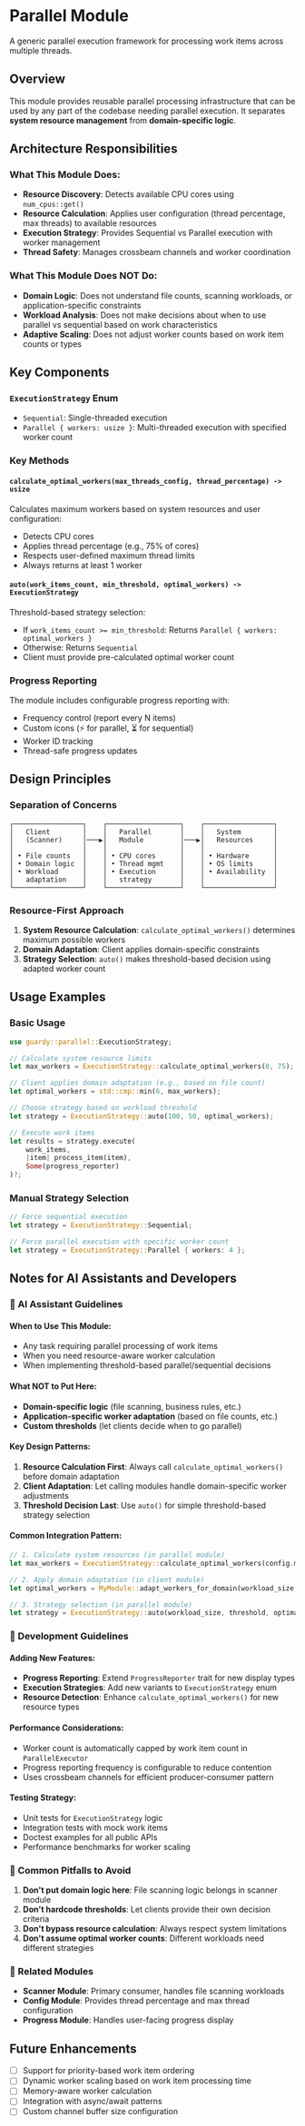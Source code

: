 # Parallel Module

A generic parallel execution framework for processing work items across multiple threads.

## Overview

This module provides reusable parallel processing infrastructure that can be used by any part of the codebase needing parallel execution. It separates **system resource management** from **domain-specific logic**.

## Architecture Responsibilities

### What This Module Does:
- **Resource Discovery**: Detects available CPU cores using `num_cpus::get()`
- **Resource Calculation**: Applies user configuration (thread percentage, max threads) to available resources
- **Execution Strategy**: Provides Sequential vs Parallel execution with worker management
- **Thread Safety**: Manages crossbeam channels and worker coordination

### What This Module Does NOT Do:
- **Domain Logic**: Does not understand file counts, scanning workloads, or application-specific constraints
- **Workload Analysis**: Does not make decisions about when to use parallel vs sequential based on work characteristics
- **Adaptive Scaling**: Does not adjust worker counts based on work item counts or types

## Key Components

### `ExecutionStrategy` Enum
- `Sequential`: Single-threaded execution
- `Parallel { workers: usize }`: Multi-threaded execution with specified worker count

### Key Methods

#### `calculate_optimal_workers(max_threads_config, thread_percentage) -> usize`
Calculates maximum workers based on system resources and user configuration:
- Detects CPU cores
- Applies thread percentage (e.g., 75% of cores)
- Respects user-defined maximum thread limits
- Always returns at least 1 worker

#### `auto(work_items_count, min_threshold, optimal_workers) -> ExecutionStrategy`
Threshold-based strategy selection:
- If `work_items_count >= min_threshold`: Returns `Parallel { workers: optimal_workers }`
- Otherwise: Returns `Sequential`
- Client must provide pre-calculated optimal worker count

### Progress Reporting
The module includes configurable progress reporting with:
- Frequency control (report every N items)
- Custom icons (⚡ for parallel, ⏳ for sequential)
- Worker ID tracking
- Thread-safe progress updates

## Design Principles

### Separation of Concerns
```text
┌─────────────────┐    ┌──────────────────┐    ┌─────────────────┐
│   Client        │    │   Parallel       │    │   System        │
│   (Scanner)     │───▶│   Module         │───▶│   Resources     │
│                 │    │                  │    │                 │
│ • File counts   │    │ • CPU cores      │    │ • Hardware      │
│ • Domain logic  │    │ • Thread mgmt    │    │ • OS limits     │
│ • Workload      │    │ • Execution      │    │ • Availability  │
│   adaptation    │    │   strategy       │    │                 │
└─────────────────┘    └──────────────────┘    └─────────────────┘
```

### Resource-First Approach
1. **System Resource Calculation**: `calculate_optimal_workers()` determines maximum possible workers
2. **Domain Adaptation**: Client applies domain-specific constraints
3. **Strategy Selection**: `auto()` makes threshold-based decision using adapted worker count

## Usage Examples

### Basic Usage
```rust
use guardy::parallel::ExecutionStrategy;

// Calculate system resource limits
let max_workers = ExecutionStrategy::calculate_optimal_workers(0, 75);

// Client applies domain adaptation (e.g., based on file count)
let optimal_workers = std::cmp::min(6, max_workers);

// Choose strategy based on workload threshold
let strategy = ExecutionStrategy::auto(100, 50, optimal_workers);

// Execute work items
let results = strategy.execute(
    work_items,
    |item| process_item(item),
    Some(progress_reporter)
)?;
```

### Manual Strategy Selection
```rust
// Force sequential execution
let strategy = ExecutionStrategy::Sequential;

// Force parallel execution with specific worker count
let strategy = ExecutionStrategy::Parallel { workers: 4 };
```

## Notes for AI Assistants and Developers

### 🤖 AI Assistant Guidelines

#### When to Use This Module:
- Any task requiring parallel processing of work items
- When you need resource-aware worker calculation
- When implementing threshold-based parallel/sequential decisions

#### What NOT to Put Here:
- **Domain-specific logic** (file scanning, business rules, etc.)
- **Application-specific worker adaptation** (based on file counts, etc.)
- **Custom thresholds** (let clients decide when to go parallel)

#### Key Design Patterns:
1. **Resource Calculation First**: Always call `calculate_optimal_workers()` before domain adaptation
2. **Client Adaptation**: Let calling modules handle domain-specific worker adjustments
3. **Threshold Decision Last**: Use `auto()` for simple threshold-based strategy selection

#### Common Integration Pattern:
```rust
// 1. Calculate system resources (in parallel module)
let max_workers = ExecutionStrategy::calculate_optimal_workers(config.max_threads, config.thread_percentage);

// 2. Apply domain adaptation (in client module)
let optimal_workers = MyModule::adapt_workers_for_domain(workload_size, max_workers);

// 3. Strategy selection (in parallel module)
let strategy = ExecutionStrategy::auto(workload_size, threshold, optimal_workers);
```

### 🔧 Development Guidelines

#### Adding New Features:
- **Progress Reporting**: Extend `ProgressReporter` trait for new display types
- **Execution Strategies**: Add new variants to `ExecutionStrategy` enum
- **Resource Detection**: Enhance `calculate_optimal_workers()` for new resource types

#### Performance Considerations:
- Worker count is automatically capped by work item count in `ParallelExecutor`
- Progress reporting frequency is configurable to reduce contention
- Uses crossbeam channels for efficient producer-consumer pattern

#### Testing Strategy:
- Unit tests for `ExecutionStrategy` logic
- Integration tests with mock work items
- Doctest examples for all public APIs
- Performance benchmarks for worker scaling

### 🚨 Common Pitfalls to Avoid

1. **Don't put domain logic here**: File scanning logic belongs in scanner module
2. **Don't hardcode thresholds**: Let clients provide their own decision criteria
3. **Don't bypass resource calculation**: Always respect system limitations
4. **Don't assume optimal worker counts**: Different workloads need different strategies

### 🔄 Related Modules

- **Scanner Module**: Primary consumer, handles file scanning workloads
- **Config Module**: Provides thread percentage and max thread configuration
- **Progress Module**: Handles user-facing progress display

## Future Enhancements

- [ ] Support for priority-based work item ordering
- [ ] Dynamic worker scaling based on work item processing time
- [ ] Memory-aware worker calculation
- [ ] Integration with async/await patterns
- [ ] Custom channel buffer size configuration
